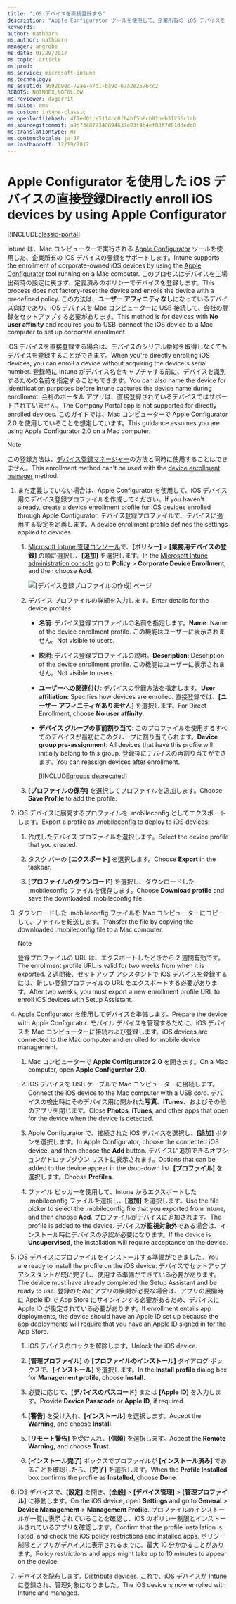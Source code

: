 ```yaml
---
title: "iOS デバイスを直接登録する"
description: "Apple Configurator ツールを使用して、企業所有の iOS デバイスを Mac コンピューターに USB で接続し、定義済みのポリシーで直接登録する。"
keywords: 
author: nathbarn
ms.author: nathbarn
manager: angrobe
ms.date: 01/29/2017
ms.topic: article
ms.prod: 
ms.service: microsoft-intune
ms.technology: 
ms.assetid: a692b90c-72ae-47d1-ba9c-67a2e2576cc2
ROBOTS: NOINDEX,NOFOLLOW
ms.reviewer: dagerrit
ms.suite: ems
ms.custom: intune-classic
ms.openlocfilehash: 4f7ed01ce5114cc0f04bf5b8cb82beb31256c1ab
ms.sourcegitcommit: a9d734877340894637e03f4b4ef83f7d01ddedc8
ms.translationtype: HT
ms.contentlocale: ja-JP
ms.lasthandoff: 12/19/2017
---
```

# <a name="directly-enroll-ios-devices-by-using-apple-configurator"></a><span data-ttu-id="3135f-103">Apple Configurator を使用した iOS デバイスの直接登録</span><span class="sxs-lookup"><span data-stu-id="3135f-103">Directly enroll iOS devices by using Apple Configurator</span></span>

[!INCLUDE[classic-portal](../includes/classic-portal.md)]

<span data-ttu-id="3135f-104">Intune は、Mac コンピューターで実行される [Apple Configurator](http://go.microsoft.com/fwlink/?LinkId=518017) ツールを使用した、企業所有の iOS デバイスの登録をサポートします。</span><span class="sxs-lookup"><span data-stu-id="3135f-104">Intune supports the enrollment of corporate-owned iOS devices by using the [Apple Configurator](http://go.microsoft.com/fwlink/?LinkId=518017) tool running on a Mac computer.</span></span> <span data-ttu-id="3135f-105">このプロセスはデバイスを工場出荷時の設定に戻さず、定義済みのポリシーでデバイスを登録します。</span><span class="sxs-lookup"><span data-stu-id="3135f-105">This process does not factory-reset the device and enrolls the device with a predefined policy.</span></span> <span data-ttu-id="3135f-106">この方法は、**ユーザー アフィニティなし**になっているデバイス向けであり、iOS デバイスを Mac コンピューターに USB 接続して、会社の登録をセットアップする必要があります。</span><span class="sxs-lookup"><span data-stu-id="3135f-106">This method is for devices with **No user affinity** and requires you to USB-connect the iOS device to a Mac computer to set up corporate enrollment.</span></span>

<span data-ttu-id="3135f-107">iOS デバイスを直接登録する場合は、デバイスのシリアル番号を取得しなくてもデバイスを登録することができます。</span><span class="sxs-lookup"><span data-stu-id="3135f-107">When you're directly enrolling iOS devices, you can enroll a device without acquiring the device's serial number.</span></span> <span data-ttu-id="3135f-108">登録時に Intune がデバイス名をキャプチャする前に、デバイスを識別するための名前を指定することもできます。</span><span class="sxs-lookup"><span data-stu-id="3135f-108">You can also name the device for identification purposes before Intune captures the device name during enrollment.</span></span> <span data-ttu-id="3135f-109">会社のポータル アプリは、直接登録されているデバイスではサポートされていません。</span><span class="sxs-lookup"><span data-stu-id="3135f-109">The Company Portal app is not supported for directly enrolled devices.</span></span> <span data-ttu-id="3135f-110">このガイドでは、Mac コンピューターで Apple Configurator 2.0 を使用していることを想定しています。</span><span class="sxs-lookup"><span data-stu-id="3135f-110">This guidance assumes you are using Apple Configurator 2.0 on a Mac computer.</span></span>

>[!NOTE]
><span data-ttu-id="3135f-111">この登録方法は、[デバイス登録マネージャー](enroll-corporate-owned-devices-with-the-device-enrollment-manager-in-microsoft-intune.md)の方法と同時に使用することはできません。</span><span class="sxs-lookup"><span data-stu-id="3135f-111">This enrollment method can't be used with the [device enrollment manager](enroll-corporate-owned-devices-with-the-device-enrollment-manager-in-microsoft-intune.md) method.</span></span>

1.  <span data-ttu-id="3135f-112">まだ定義していない場合は、Apple Configurator を使用して、iOS デバイス用のデバイス登録プロファイルを作成してください。</span><span class="sxs-lookup"><span data-stu-id="3135f-112">If you haven't already, create a device enrollment profile for iOS devices enrolled through Apple Configurator.</span></span> <span data-ttu-id="3135f-113">デバイス登録プロファイルで、デバイスに適用する設定を定義します。</span><span class="sxs-lookup"><span data-stu-id="3135f-113">A device enrollment profile defines the settings applied to devices.</span></span>

    1.  <span data-ttu-id="3135f-114">[Microsoft Intune 管理コンソール](https://manage.microsoft.com)で、**[ポリシー]** &gt; **[業務用デバイスの登録]** の順に選択し、**[追加]** を選択します。</span><span class="sxs-lookup"><span data-stu-id="3135f-114">In the [Microsoft Intune administration console](https://manage.microsoft.com) go to **Policy** &gt; **Corporate Device Enrollment**, and then choose **Add**.</span></span>

        ![[デバイス登録プロファイルの作成] ページ](../media/pol-sa-corp-enroll.png)

    2.  <span data-ttu-id="3135f-116">デバイス プロファイルの詳細を入力します。</span><span class="sxs-lookup"><span data-stu-id="3135f-116">Enter details for the device profiles:</span></span>

        -   <span data-ttu-id="3135f-117">**名前**: デバイス登録プロファイルの名前を指定します。</span><span class="sxs-lookup"><span data-stu-id="3135f-117">**Name**: Name of the device enrollment profile.</span></span> <span data-ttu-id="3135f-118">この機能はユーザーに表示されません。</span><span class="sxs-lookup"><span data-stu-id="3135f-118">Not visible to users.</span></span>

        -   <span data-ttu-id="3135f-119">**説明**: デバイス登録プロファイルの説明。</span><span class="sxs-lookup"><span data-stu-id="3135f-119">**Description**: Description of the device enrollment profile.</span></span> <span data-ttu-id="3135f-120">この機能はユーザーに表示されません。</span><span class="sxs-lookup"><span data-stu-id="3135f-120">Not visible to users.</span></span>

        -   <span data-ttu-id="3135f-121">**ユーザーへの関連付け**: デバイスの登録方法を指定します。</span><span class="sxs-lookup"><span data-stu-id="3135f-121">**User affiliation**: Specifies how devices are enrolled.</span></span> <span data-ttu-id="3135f-122">直接登録では、**[ユーザー アフィニティがありません]** を選択します。</span><span class="sxs-lookup"><span data-stu-id="3135f-122">For Direct Enrollment, choose **No user affinity**.</span></span>

        -   <span data-ttu-id="3135f-123">**デバイス グループの事前割り当て**: このプロファイルを使用するすべてのデバイスが最初にこのグループに割り当てられます。</span><span class="sxs-lookup"><span data-stu-id="3135f-123">**Device group pre-assignment**: All devices that have this profile will initially belong to this group.</span></span> <span data-ttu-id="3135f-124">登録後にデバイスの再割り当てができます。</span><span class="sxs-lookup"><span data-stu-id="3135f-124">You can reassign devices after enrollment.</span></span>

            [!INCLUDE[groups deprecated](../includes/group-deprecation.md)]

    3.  <span data-ttu-id="3135f-125">**[プロファイルの保存]** を選択してプロファイルを追加します。</span><span class="sxs-lookup"><span data-stu-id="3135f-125">Choose **Save Profile** to add the profile.</span></span>

5.  <span data-ttu-id="3135f-126">iOS デバイスに展開するプロファイルを .mobileconfig としてエクスポートします。</span><span class="sxs-lookup"><span data-stu-id="3135f-126">Export a profile as .mobileconfig to deploy to iOS devices:</span></span>

    1.   <span data-ttu-id="3135f-127">作成したデバイス プロファイルを選択します。</span><span class="sxs-lookup"><span data-stu-id="3135f-127">Select the device profile that you created.</span></span>

    2.   <span data-ttu-id="3135f-128">タスク バーの **[エクスポート]** を選択します。</span><span class="sxs-lookup"><span data-stu-id="3135f-128">Choose **Export** in the taskbar.</span></span>

    3.   <span data-ttu-id="3135f-129">**[プロファイルのダウンロード]** を選択し、ダウンロードした .mobileconfig ファイルを保存します。</span><span class="sxs-lookup"><span data-stu-id="3135f-129">Choose **Download profile** and save the downloaded .mobileconfig file.</span></span>

6.  <span data-ttu-id="3135f-130">ダウンロードした .mobileconfig ファイルを Mac コンピューターにコピーして、ファイルを転送します。</span><span class="sxs-lookup"><span data-stu-id="3135f-130">Transfer the file by copying the downloaded .mobileconfig file to a Mac computer.</span></span>
    > [!NOTE]
    > <span data-ttu-id="3135f-131">登録プロファイルの URL は、エクスポートしたときから 2 週間有効です。</span><span class="sxs-lookup"><span data-stu-id="3135f-131">The enrollment profile URL is valid for two weeks from when it is exported.</span></span> <span data-ttu-id="3135f-132">2 週間後、セットアップ アシスタントで iOS デバイスを登録するには、新しい登録プロファイルの URL をエクスポートする必要があります。</span><span class="sxs-lookup"><span data-stu-id="3135f-132">After two weeks, you must export a new enrollment profile URL to enroll iOS devices with Setup Assistant.</span></span>

7.  <span data-ttu-id="3135f-133">Apple Configurator を使用してデバイスを準備します。</span><span class="sxs-lookup"><span data-stu-id="3135f-133">Prepare the device with Apple Configurator.</span></span> <span data-ttu-id="3135f-134">モバイル デバイスを管理するために、iOS デバイスを Mac コンピューターに接続および登録します。</span><span class="sxs-lookup"><span data-stu-id="3135f-134">iOS devices are connected to the Mac computer and enrolled for mobile device management.</span></span>

    1.  <span data-ttu-id="3135f-135">Mac コンピューターで **Apple Configurator 2.0** を開きます。</span><span class="sxs-lookup"><span data-stu-id="3135f-135">On a Mac computer, open **Apple Configurator 2.0**.</span></span>

    2.  <span data-ttu-id="3135f-136">iOS デバイスを USB ケーブルで Mac コンピューターに接続します。</span><span class="sxs-lookup"><span data-stu-id="3135f-136">Connect the iOS device to the Mac computer with a USB cord.</span></span> <span data-ttu-id="3135f-137">デバイスの検出時にそのデバイス用に開かれた**写真**、**iTunes**、およびその他のアプリを閉じます。</span><span class="sxs-lookup"><span data-stu-id="3135f-137">Close **Photos**, **iTunes**, and other apps that open for the device when the device is detected.</span></span>

    3.  <span data-ttu-id="3135f-138">Apple Configurator で、接続された iOS デバイスを選択し、**[追加]** ボタンを選択します。</span><span class="sxs-lookup"><span data-stu-id="3135f-138">In Apple Configurator, choose the connected iOS device, and then choose the **Add** button.</span></span> <span data-ttu-id="3135f-139">デバイスに追加できるオプションがドロップダウン リストに表示されます。</span><span class="sxs-lookup"><span data-stu-id="3135f-139">Options that can be added to the device appear in the drop-down list.</span></span> <span data-ttu-id="3135f-140">**[プロファイル]** を選択します。</span><span class="sxs-lookup"><span data-stu-id="3135f-140">Choose **Profiles**.</span></span>

    4.  <span data-ttu-id="3135f-141">ファイル ピッカーを使用して、Intune からエクスポートした .mobileconfig ファイルを選択し、**[追加]** を選択します。</span><span class="sxs-lookup"><span data-stu-id="3135f-141">Use the file picker to select the .mobileconfig file that you exported from Intune, and then choose **Add**.</span></span> <span data-ttu-id="3135f-142">プロファイルがデバイスに追加されます。</span><span class="sxs-lookup"><span data-stu-id="3135f-142">The profile is added to the device.</span></span>  <span data-ttu-id="3135f-143">デバイスが**監視対象外**である場合は、インストール時にデバイスの承認が必要になります。</span><span class="sxs-lookup"><span data-stu-id="3135f-143">If the device is **Unsupervised**, the installation will require acceptance on the device.</span></span>

8.  <span data-ttu-id="3135f-144">iOS デバイスにプロファイルをインストールする準備ができました。</span><span class="sxs-lookup"><span data-stu-id="3135f-144">You are ready to install the profile on the iOS device.</span></span> <span data-ttu-id="3135f-145">デバイスでセットアップ アシスタントが既に完了し、使用する準備ができている必要があります。</span><span class="sxs-lookup"><span data-stu-id="3135f-145">The device must have already completed the Setup Assistant and be ready to use.</span></span> <span data-ttu-id="3135f-146">登録のためにアプリの展開が必要な場合は、アプリの展開時に Apple ID で App Store にサインインする必要があるため、デバイスに Apple ID が設定されている必要があります。</span><span class="sxs-lookup"><span data-stu-id="3135f-146">If enrollment entails app deployments, the device should have an Apple ID set up because the app deployments will require that you have an Apple ID signed in for the App Store.</span></span>

    1.  <span data-ttu-id="3135f-147">iOS デバイスのロックを解除します。</span><span class="sxs-lookup"><span data-stu-id="3135f-147">Unlock the iOS device.</span></span>

    2.  <span data-ttu-id="3135f-148">**[管理プロファイル]** の **[プロファイルのインストール]** ダイアログ ボックスで、**[インストール]** を選択します。</span><span class="sxs-lookup"><span data-stu-id="3135f-148">In the **Install profile** dialog box for **Management profile**,  choose **Install**.</span></span>

    3.  <span data-ttu-id="3135f-149">必要に応じて、**[デバイスのパスコード]** または **[Apple ID]** を入力します。</span><span class="sxs-lookup"><span data-stu-id="3135f-149">Provide **Device Passcode** or **Apple ID**, if required.</span></span>

    4.  <span data-ttu-id="3135f-150">**[警告]** を受け入れ、**[インストール]** を選択します。</span><span class="sxs-lookup"><span data-stu-id="3135f-150">Accept the **Warning**, and choose **Install**.</span></span>

    5.  <span data-ttu-id="3135f-151">**[リモート警告]** を受け入れ、**[信頼]** を選択します。</span><span class="sxs-lookup"><span data-stu-id="3135f-151">Accept the **Remote Warning**, and choose **Trust**.</span></span>

    6.  <span data-ttu-id="3135f-152">**[インストール完了]** ボックスでプロファイルが **[インストール済み]** であることを確認したら、**[完了]** を選択します。</span><span class="sxs-lookup"><span data-stu-id="3135f-152">When the **Profile Installed** box confirms the profile as **Installed**, choose **Done**.</span></span>

9.  <span data-ttu-id="3135f-153">iOS デバイスで、**[設定]** を開き、**[全般]** &gt; **[デバイス管理]** &gt; **[管理プロファイル]** に移動します。</span><span class="sxs-lookup"><span data-stu-id="3135f-153">On the iOS device, open **Settings** and go to **General** &gt; **Device Management** &gt; **Management Profile**.</span></span> <span data-ttu-id="3135f-154">プロファイルのインストールが一覧に表示されていることを確認し、iOS のポリシー制限とインストールされているアプリを確認します。</span><span class="sxs-lookup"><span data-stu-id="3135f-154">Confirm that the profile installation is listed, and check the iOS policy restrictions and installed apps.</span></span> <span data-ttu-id="3135f-155">ポリシー制限とアプリがデバイスに表示されるまでに、最大 10 分かかることがあります。</span><span class="sxs-lookup"><span data-stu-id="3135f-155">Policy restrictions and apps might take up to 10 minutes to appear on the device.</span></span>

10.  <span data-ttu-id="3135f-156">デバイスを配布します。</span><span class="sxs-lookup"><span data-stu-id="3135f-156">Distribute devices.</span></span> <span data-ttu-id="3135f-157">これで、iOS デバイスが Intune に登録され、管理対象になりました。</span><span class="sxs-lookup"><span data-stu-id="3135f-157">The iOS device is now enrolled with Intune and managed.</span></span>
